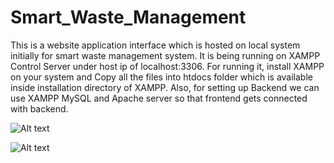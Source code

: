 # Smart_Waste_Management
This is a website application interface which is hosted on local system initially for smart waste management system. It is being running on XAMPP Control Server under host ip of localhost:3306.
For running it, install XAMPP on your system and Copy all the files into htdocs folder which is available inside installation directory of XAMPP.
Also, for setting up Backend we can use XAMPP MySQL and Apache server so that frontend gets connected with backend.

![Alt text](images/image1.jpg?raw=true "Citizen Interface")

![Alt text](images/image1.jpg?raw=true "Citizen Booking Form")
